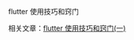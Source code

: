 flutter 使用技巧和窍门

相关文章：[flutter 使用技巧和窍门(一)](https://www.jl1mall.com/forum/PostDetail?postId=202304151812000021808)




